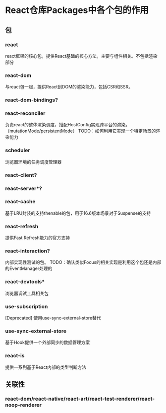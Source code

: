 # React仓库Packages中各个包的作用

## 包 
### react 
react框架的核心包，提供React基础的核心方法，主要与组件相关。不包括渲染部分 
### react-dom 
与react包一起，提供React到DOM的渲染能力，包括CSR和SSR。
### react-dom-bindings? 
### react-reconciler 
负责react的整体渲染调度，搭配HostConfig实现跨平台的渲染。（mutationMode/persistentMode）
TODO：如何利用它实现一个特定场景的渲染能力
### scheduler
浏览器环境的任务调度管理器
### react-client? 
### react-server*? 
### react-cache
基于LRU封装的支持thenable的包，用于16.6版本场景对于Suspense的支持
### react-refresh
提供Fast Refresh能力的官方支持
### react-interaction?
内部实现性测试的包。
TODO：确认类似Focus的相关实现是利用这个包还是内部的EventManager处理的
### react-devtools*
浏览器调试工具相关包
### use-subscription
[Deprecated] 使用use-sync-external-store替代
### use-sync-external-store
基于Hook提供一个外部同步的数据管理方案
### react-is
提供一系列基于React内部的类型判断方法

## 关联性 
### react-dom/react-native/react-art/react-test-renderer/react-noop-renderer
